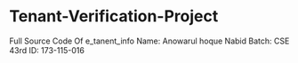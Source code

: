 # Tenant-Verification-Project
Full Source Code Of e_tanent_info
Name: Anowarul hoque Nabid
Batch: CSE 43rd
ID: 173-115-016
